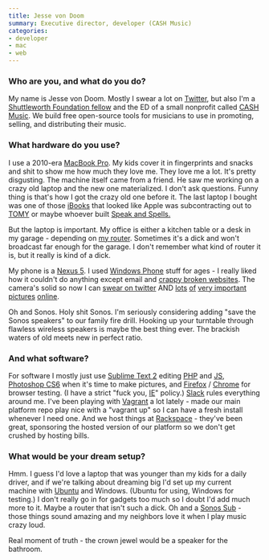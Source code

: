 ```yaml
---
title: Jesse von Doom
summary: Executive director, developer (CASH Music)
categories:
- developer
- mac
- web
---
```


### Who are you, and what do you do?

My name is Jesse von Doom. Mostly I swear a lot on [Twitter](https://twitter.com/jessevondoom "Jesse's Twitter account."), but also I'm a [Shuttleworth Foundation fellow](https://www.shuttleworthfoundation.org/ "The Shuttleworth Foundation's website.") and the ED of a small nonprofit called [CASH Music][cash-music]. We build free open-source tools for musicians to use in promoting, selling, and distributing their music.

### What hardware do you use?

I use a 2010-era [MacBook Pro][macbook-pro]. My kids cover it in fingerprints and snacks and shit to show me how much they love me. They love me a lot. It's pretty disgusting. The machine itself came from a friend. He saw me working on a crazy old laptop and the new one materialized. I don't ask questions. Funny thing is that's how I got the crazy old one before it. The last laptop I bought was one of those [iBooks][ibook] that looked like Apple was subcontracting out to [TOMY](http://andrewjwildey.files.wordpress.com/2011/10/safariscreensnapz002.jpg "A picture of a child's toy.") or maybe whoever built [Speak and Spells.][speak-and-spell]
  
But the laptop is important. My office is either a kitchen table or a desk in my garage - depending on [my router](http://support.radioshack.com/support_electronics/doc66/images%5C20-226.jpg "A picture of a radio."). Sometimes it's a dick and won't broadcast far enough for the garage. I don't remember what kind of router it is, but it really is kind of a dick.
  
My phone is a [Nexus 5][nexus-5]. I used [Windows Phone][windows-phone] stuff for ages - I really liked how it couldn't do anything except email and [crappy broken websites](http://www.technologizer.com/wp-content/uploads/2010/09/bestie.jpg "A badge suggesting the Internet Explorer browser."). The camera's solid so now I can [swear on twitter](https://twitter.com/search?q=jessevondoom%20fuck "A search for Jesse's sweary tweets.") AND [lots](http://instagram.com/jessevondoom "Jesse's Instagram account.") [of](https://twitter.com/jessevondoom/status/487424697135419392 "A tweet by Jesse's daughter in a panda suit.") [very important](https://twitter.com/jessevondoom/status/474002951296413696 "A tweet by Jesse with a photo of his knuckles.") [pictures](http://instagram.com/p/oClTcLlVXD/ "A photo of Jesse's daughter in a car.") [online](https://twitter.com/jessevondoom/status/493912585779957763 "A tweet by Jesse with a photo of his daughter in a Gandalf hat.").
  
Oh and Sonos. Holy shit Sonos. I'm seriously considering adding "save the Sonos speakers" to our family fire drill. Hooking up your turntable through flawless wireless speakers is maybe the best thing ever. The brackish waters of old meets new in perfect ratio.

### And what software?

For software I mostly just use [Sublime Text 2][sublime-text] editing [PHP][] and [JS][javascript], [Photoshop CS6][photoshop] when it's time to make pictures, and [Firefox][] / [Chrome][] for browser testing. (I have a strict "fuck you, [IE][internet-explorer]" policy.) [Slack][] rules everything around me. I've been playing with [Vagrant][] a lot lately - made our main platform repo play nice with a "vagrant up" so I can have a fresh install whenever I need one. And we host things at [Rackspace][] - they've been great, sponsoring the hosted version of our platform so we don't get crushed by hosting bills.

### What would be your dream setup?

Hmm. I guess I'd love a laptop that was younger than my kids for a daily driver, and if we're talking about dreaming big I'd set up my current machine with [Ubuntu][] and Windows. (Ubuntu for using, Windows for testing.) I don't really go in for gadgets too much so I doubt I'd add much more to it. Maybe a router that isn't such a dick. Oh and a [Sonos Sub][sub] - those things sound amazing and my neighbors love it when I play music crazy loud.

Real moment of truth - the crown jewel would be a speaker for the bathroom.

[ibook]: https://en.wikipedia.org/wiki/IBook "A laptop."
[nexus-5]: http://www.google.com/nexus/5/ "An Android smartphone."
[sub]: http://www.sonos.com/shop/products/sub "An audio system."
[speak-and-spell]: https://en.wikipedia.org/wiki/Speak_%26_Spell_(game) "An electronic children's educational toy."
[macbook-pro]: https://www.apple.com/macbook-pro/ "A laptop."
[rackspace]: https://www.rackspace.com/ "A VPS hosting service."
[ubuntu]: https://www.ubuntu.com/ "A Unix distribution."
[internet-explorer]: https://en.wikipedia.org/wiki/Internet_Explorer "A PC web browser."
[sublime-text]: http://www.sublimetext.com/ "A coder's text editor."
[slack]: https://slack.com/ "A collaboration service."
[firefox]: https://www.mozilla.org/en-US/firefox/new/ "A cross-platform open-source web browser."
[javascript]: https://en.wikipedia.org/wiki/JavaScript "An interpreted scripting language."
[chrome]: https://www.google.com/intl/en/chrome/browser/ "A WebKit-based browser, where each tab runs in its own thread."
[cash-music]: https://cashmusic.org/ "An open source platform for musicians."
[vagrant]: https://www.vagrantup.com/ "Software for building and installing virtual dev environments."
[php]: http://php.net/ "An interpreted scripting language."
[photoshop]: https://www.adobe.com/products/photoshop.html "A bitmap image editor."
[windows-phone]: https://en.wikipedia.org/wiki/Windows_Phone "A mobile operating system."
